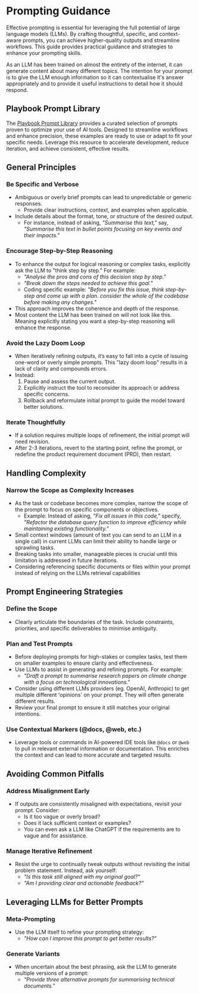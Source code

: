 # Prompting Guidance

Effective prompting is essential for leveraging the full potential of large language models (LLMs). By crafting thoughtful, specific, and context-aware prompts, you can achieve higher-quality outputs and streamline workflows. This guide provides practical guidance and strategies to enhance your prompting skills.

As an LLM has been trained on almost the entirety of the internet,  it can generate content about many different topics. The intention for your prompt is to give the LLM enough information so it can contextualise it's answer appropriately and to provide it useful instructions to detail how it should respond.

## Playbook Prompt Library

The [Playbook Prompt Library](/prompt-library/README.md) provides a curated selection of prompts proven to optimize your use of AI tools. Designed to streamline workflows and enhance precision, these examples are ready to use or adapt to fit your specific needs. Leverage this resource to accelerate development, reduce iteration, and achieve consistent, effective results.

## General Principles

### Be Specific and Verbose

- Ambiguous or overly brief prompts can lead to unpredictable or generic responses.
	- Provide clear instructions, context, and examples when applicable.
- Include details about the format, tone, or structure of the desired output. 
	- For instance, instead of asking, _"Summarise this text,"_ say, _"Summarise this text in bullet points focusing on key events and their impacts."_

### Encourage Step-by-Step Reasoning

- To enhance the output for logical reasoning or complex tasks, explicitly ask the LLM to "think step by step." For example:
    - _"Analyse the pros and cons of this decision step by step."_
    - _"Break down the steps needed to achieve this goal."_
    - Coding specific example: _"Before you fix this issue, think step-by-step and come up with a plan. consider the whole of the codebase before making any changes."_
- This approach improves the coherence and depth of the response.
- Most content the LLM has been trained on will not look like this. Meaning explicitly stating you want a step-by-step reasoning will enhance the response.

### Avoid the Lazy Doom Loop

- When iteratively refining outputs, it’s easy to fall into a cycle of issuing one-word or overly simple prompts. This "lazy doom loop" results in a lack of clarity and compounds errors.
- Instead:
    1. Pause and assess the current output.
    2. Explicitly instruct the tool to reconsider its approach or address specific concerns.
    3. Rollback and reformulate initial prompt to guide the model toward better solutions.

### Iterate Thoughtfully

- If a solution requires multiple loops of refinement, the initial prompt will need revision. 
- After 2-3 iterations, revert to the starting point, refine the prompt, or redefine the product requirement document (PRD), then restart.

## Handling Complexity

### Narrow the Scope as Complexity Increases

- As the task or codebase becomes more complex, narrow the scope of the prompt to focus on specific components or objectives.
    - Example: Instead of asking, _"Fix all issues in this code,"_ specify, _"Refactor the database query function to improve efficiency while maintaining existing functionality."_
- Small context windows (amount of text you can send to an LLM in a single call) in current LLMs can limit their ability to handle large or sprawling tasks. 
- Breaking tasks into smaller, manageable pieces is crucial until this limitation is addressed in future iterations.
- Considering referencing specific documents or files within your prompt instead of relying on the LLMs retrieval capabilities

## Prompt Engineering Strategies

### Define the Scope

- Clearly articulate the boundaries of the task. Include constraints, priorities, and specific deliverables to minimise ambiguity.

### Plan and Test Prompts

- Before deploying prompts for high-stakes or complex tasks, test them on smaller examples to ensure clarity and effectiveness.
- Use LLMs to assist in generating and refining prompts. For example:
    - _"Draft a prompt to summarise research papers on climate change with a focus on technological innovations."_
- Consider using different LLMs providers (eg. OpenAI, Anthropic) to get multiple different 'opinions' on your prompt. They will often generate different results.
- Review your final prompt to ensure it still matches your original intentions.

### Use Contextual Markers (@docs, @web, etc.)

- Leverage tools or commands in AI-powered IDE tools like `@docs` or `@web` to pull in relevant external information or documentation. This enriches the context and can lead to more accurate and targeted results.

## Avoiding Common Pitfalls

### Address Misalignment Early

- If outputs are consistently misaligned with expectations, revisit your prompt. Consider:
    - Is it too vague or overly broad?
    - Does it lack sufficient context or examples?
    - You can even ask a LLM like ChatGPT if the requirements are to vague and for assistance.

### Manage Iterative Refinement

- Resist the urge to continually tweak outputs without revisiting the initial problem statement. Instead, ask yourself:
    - _"Is this task still aligned with my original goal?"_
    - _"Am I providing clear and actionable feedback?"_

## Leveraging LLMs for Better Prompts

### Meta-Prompting

- Use the LLM itself to refine your prompting strategy:
    - _"How can I improve this prompt to get better results?"_

### Generate Variants

- When uncertain about the best phrasing, ask the LLM to generate multiple versions of a prompt:
    - _"Provide three alternative prompts for summarising technical documents."_
